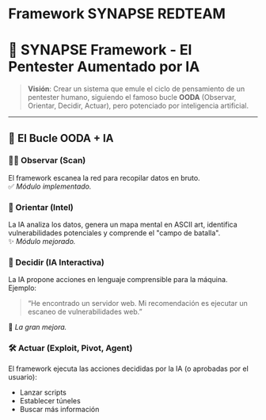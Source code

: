 #  Framework SYNAPSE REDTEAM

# 🧠 SYNAPSE Framework - El Pentester Aumentado por IA

> **Visión**: Crear un sistema que emule el ciclo de pensamiento de un pentester humano, siguiendo el famoso bucle **OODA** (Observar, Orientar, Decidir, Actuar), pero potenciado por inteligencia artificial.

---

## 🔁 El Bucle OODA + IA

### 🕵️‍♂️ Observar (Scan)
El framework escanea la red para recopilar datos en bruto.  
✅ *Módulo implementado.*

### 🧭 Orientar (Intel)
La IA analiza los datos, genera un mapa mental en ASCII art, identifica vulnerabilidades potenciales y comprende el "campo de batalla".  
✨ *Módulo mejorado.*

### 🧠 Decidir (IA Interactiva)
La IA propone acciones en lenguaje comprensible para la máquina.  
Ejemplo:  
> “He encontrado un servidor web. Mi recomendación es ejecutar un escaneo de vulnerabilidades web.”

🚀 *La gran mejora.*

### 🛠️ Actuar (Exploit, Pivot, Agent)
El framework ejecuta las acciones decididas por la IA (o aprobadas por el usuario):  
- Lanzar scripts  
- Establecer túneles  
- Buscar más información
